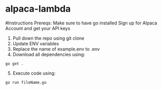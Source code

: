 # alpaca-lambda

#Instructions
Prereqs: Make sure to have go installed
					Sign up for Alpaca Account and get your API keys
					
1. Pull down the repo using git clone
2. Update ENV variables
3. Replace the name of example.env to .env
4. Download all dependencies using:
```
go get .
```
5. Execute code using:
```
go run fileName.go
```
